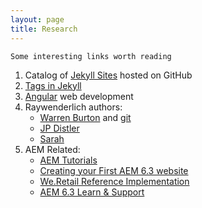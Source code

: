 ```yaml
---
layout: page
title: Research
---
```


```
Some interesting links worth reading
```

1. Catalog of [Jekyll Sites](https://github.com/jekyll/jekyll/wiki/Sites) hosted on GitHub 
2. [Tags in Jekyll](http://charliepark.org/tags-in-jekyll/)
3. [Angular](https://angular.io/docs/ts/latest/tutorial/) web development
4. Raywenderlich authors:
	* [Warren Burton](http://troutdev.blogspot.co.uk/?view=classic) and [git](https://github.com/warrenburton)
	* [JP Distler](https://www.raywenderlich.com/u/pierredrks)
	* [Sarah](https://www.raywenderlich.com/u/sarah)
5. AEM Related:
   * [AEM Tutorials](http://www.aemcq5tutorials.com/interview-questions/tricky-cq5-interview-questions-for-beginners/)
	* [Creating your First AEM 6.3 website](https://helpx.adobe.com/experience-manager/using/first_aem63_website.html)
	* [We.Retail Reference Implementation](https://helpx.adobe.com/experience-manager/6-3/sites/developing/using/we-retail.html)
	* [AEM 6.3 Learn & Support](https://helpx.adobe.com/support/experience-manager/6-3.html)

